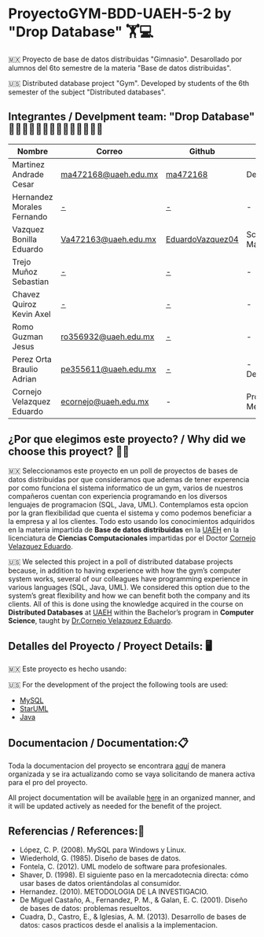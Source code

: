 # ProyectoGYM-BDD-UAEH-5-2 by "Drop Database" 🏋️💻
🇲🇽 Proyecto de base de datos distribuidas "Gimnasio". Desarollado por alumnos del 6to semestre de la materia "Base de datos distribuidas". 

🇺🇸 Distributed database project "Gym". Developed by students of the 6th semester of the subject "Distributed databases".

## Integrantes / Develpment team: "Drop Database" 🧑‍💻🧑‍💻🧑‍💻🧑‍💻🧑‍💻🧑‍💻🧑‍💻
| Nombre | Correo | Github | Rol |
| -------|--------|--------|-----|
| Martinez Andrade Cesar | [ma472168@uaeh.edu.mx](mailto:ma472168@uaeh.edu.mx) | [ma472168](https://github.com/ma472168) | Desarollador |
| Hernandez Morales Fernando | [-](mailto:ma472168@uaeh.edu.mx) | [-](https://github.com/ma472168) | - |
| Vazquez Bonilla Eduardo | Va472163@uaeh.edu.mx | [EduardoVazquez04](https://github.com/EduardoVazquez04) | Scrum Master |
| Trejo Muñoz Sebastian | [-](mailto:ma472168@uaeh.edu.mx) | [-](https://github.com/ma472168) | - |
| Chavez Quiroz Kevin Axel | [-](mailto:ma472168@uaeh.edu.mx) | [-](https://github.com/ma472168) | - |
| Romo Guzman Jesus | [ro356932@uaeh.edu.mx](mailto:ma472168@uaeh.edu.mx) | [-](https://github.com/ma472168) | - |
| Perez Orta Braulio Adrian | pe355611@uaeh.edu.mx | [-](https://github.com/pe355611) | - Desarrollador |
| Cornejo Velazquez Eduardo | [ecornejo@uaeh.edu.mx](mailto:ecornejo@uaeh.edu.mx) | - | Profesor / Mentor |

## ¿Por que elegimos este proyecto? / Why did we choose this proyect? 🤷‍♂️
🇲🇽 Seleccionamos este proyecto en un poll de proyectos de bases de datos distribuidas por que consideramos que ademas de tener experencia por como funciona el sistema informatico de un gym, varios de nuestros compañeros cuentan con experiencia programando en los diversos lenguajes de programacion (SQL, Java, UML). Contemplamos esta opcion por la gran flexibilidad que cuenta el sistema y como podemos beneficiar a la empresa y al los clientes. Todo esto usando los conocimientos adquiridos en la materia impartida de **Base de datos distribuidas** en la [UAEH](https://uaeh.edu.mx/) en la licenciatura de **Ciencias Computacionales** impartidas por el Doctor [Cornejo Velazquez Eduardo](mailto:ecornejo@uaeh.edu.mx).

🇺🇸 We selected this project in a poll of distributed database projects because, in addition to having experience with how the gym’s computer system works, several of our colleagues have programming experience in various languages (SQL, Java, UML). We considered this option due to the system’s great flexibility and how we can benefit both the company and its clients. All of this is done using the knowledge acquired in the course on **Distributed Databases** at [UAEH](https://uaeh.edu.mx) within the Bachelor’s program in **Computer Science**, taught by [Dr.Cornejo Velazquez Eduardo](mailto:ecornejo@uaeh.edu.mx).


## Detalles del Proyecto / Proyect Details: 🖥️

🇲🇽 Este proyecto es hecho usando:

🇺🇸 For the development of the project the following tools are used:
- [MySQL](https://www.mysql.com/)
- [StarUML](https://staruml.io/)
- [Java](https://www.java.com/es/)

## Documentacion / Documentation:📋
Toda la documentacion del proyecto se encontrara [aquí](https://github.com/ma472168/ProyectoGYM-BDD-UAEH-5-2/wiki) de manera organizada y se ira actualizando como se vaya solicitando de manera activa para el pro del proyecto.

All project documentation will be available [here](https://github.com/ma472168/ProyectoGYM-BDD-UAEH-5-2/wiki) in an organized manner, and it will be updated actively as needed for the benefit of the project.

## Referencias / References:📕
- López, C. P. (2008). MySQL para Windows y Linux.
- Wiederhold, G. (1985). Diseño de bases de datos.
- Fontela, C. (2012). UML modelo de software para profesionales.
- Shaver, D. (1998). El siguiente paso en la mercadotecnia directa: cómo usar bases de datos orientándolas al consumidor.
- Hernandez. (2010). METODOLOGIA DE LA INVESTIGACIO.
- De Miguel Castaño, A., Fernandez, P. M., & Galan, E. C. (2001). Diseño de bases de datos: problemas resueltos.
- Cuadra, D., Castro, E., & Iglesias, A. M. (2013). Desarrollo de bases de datos: casos practicos desde el analisis a la implementacion.
